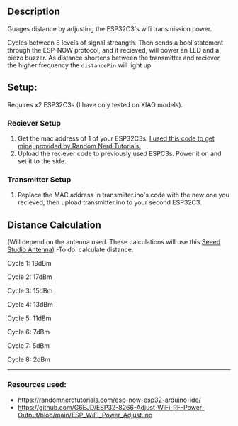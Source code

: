 ## Description

Guages distance by adjusting the ESP32C3's wifi transmission power.

Cycles between 8 levels of signal streangth. Then sends a bool statement through the ESP-NOW protocol, and if recieved, will power an LED and a piezo buzzer. As distance shortens between the transmitter and reciever, the higher frequency the `distancePin` will light up.

## Setup:
Requires x2 ESP32C3s (I have only tested on XIAO models).

 ### Reciever Setup
 1) Get the mac address of 1 of your ESP32C3s. [I used this code to get mine, provided by Random Nerd Tutorials.](https://raw.githubusercontent.com/RuiSantosdotme/Random-Nerd-Tutorials/master/Projects/ESP32/ESP32_Get_MAC_Address.ino)
 2) Upload the reciever code to previously used ESPC3s. Power it on and set it to the side.
 ### Transmitter Setup
 1) Replace the MAC address in transmiiter.ino's code with the new one you recieved, then upload transmitter.ino to your second ESP32C3.

## Distance Calculation
(Will depend on the antenna used. These calculations will use this [Seeed Studio Antenna](https://media-cdn.seeedstudio.com/media/catalog/product/cache/bb49d3ec4ee05b6f018e93f896b8a25d/5/-/5-113991114-xiao-esp32s3-45fontall_1.jpg))
-To do: calculate distance.

Cycle 1: 19dBm

Cycle 2: 17dBm

Cycle 3: 15dBm

Cycle 4: 13dBm

Cycle 5: 11dBm

Cycle 6: 7dBm

Cycle 7: 5dBm

Cycle 8: 2dBm

_____

### Resources used:

 - https://randomnerdtutorials.com/esp-now-esp32-arduino-ide/
 - https://github.com/G6EJD/ESP32-8266-Adjust-WiFi-RF-Power-Output/blob/main/ESP_WiFI_Power_Adjust.ino
